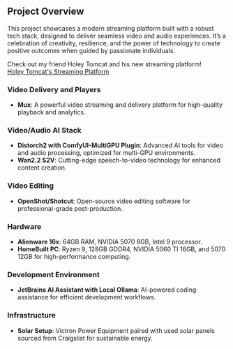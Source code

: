 ## Project Overview

This project showcases a modern streaming platform built with a robust tech stack, designed to deliver seamless video and audio experiences. It’s a celebration of creativity, resilience, and the power of technology to create positive outcomes when guided by passionate individuals.

Check out my friend Holey Tomcat and his new streaming platform!  
[Holey Tomcat's Streaming Platform](https://www.streamingportfolio.com/tomcat)

### Video Delivery and Players
- **Mux**: A powerful video streaming and delivery platform for high-quality playback and analytics.

### Video/Audio AI Stack
- **Distorch2 with ComfyUI-MultiGPU Plugin**: Advanced AI tools for video and audio processing, optimized for multi-GPU environments.
- **Wan2.2 S2V**: Cutting-edge speech-to-video technology for enhanced content creation.

### Video Editing
- **OpenShot/Shotcut**: Open-source video editing software for professional-grade post-production.

### Hardware
- **Alienware 16x**: 64GB RAM, NVIDIA 5070 8GB, Intel 9 processor.
- **HomeBuilt PC**: Ryzen 9, 128GB GDDR4, NVIDIA 5060 TI 16GB, and 5070 12GB for high-performance computing.

### Development Environment
- **JetBrains AI Assistant with Local Ollama**: AI-powered coding assistance for efficient development workflows.

### Infrastructure
- **Solar Setup**: Victron Power Equipment paired with used solar panels sourced from Craigslist for sustainable energy.



